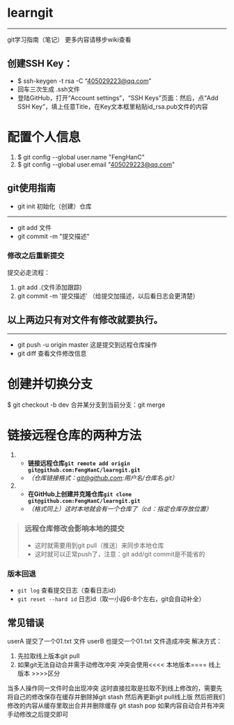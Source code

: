 # learngit

***

git学习指南（笔记）
更多内容请移步wiki查看

## 创建SSH Key：
* $ ssh-keygen -t rsa -C “405029223@qq.com” 
* 回车三次生成 .ssh文件
* 登陆GitHub，打开“Account settings”，“SSH Keys”页面：然后，点“Add SSH Key”，填上任意Title，在Key文本框里粘贴id_rsa.pub文件的内容
# 配置个人信息
1. $ git config --global user.name "FengHanC"
2. $ git config --global user.email "405029223@qq.com"
## git使用指南
* git init 初始化（创建）仓库

***

* git add 文件
* git commit -m "提交描述"
###  修改之后重新提交
提交必走流程：
1. git add .(文件添加跟踪)
2. git commit -m '提交描述' （给提交加描述，以后看日志会更清楚）
## 以上两边只有对文件有修改就要执行。

***

* git push -u origin master 这是提交到远程仓库操作
* git diff 查看文件修改信息

# 创建并切换分支
$ git checkout -b dev 
合并某分支到当前分支：git merge <name>

# 链接远程仓库的两种方法
1. * **链接远程仓库`git remote add origin git@github.com:FengHanC/learngit.git`** 
   * _（仓库链接格式：git@github.com:用户名/仓库名.git）_
2. * **在GitHub上创建并克隆仓库`git clone git@github.com:FengHanC/learngit.git`**
   * _（格式同上）这时本地就会有一个仓库了（cd：指定仓库存放位置）_

> ### 远程仓库修改会影响本地的提交
> * 这时就需要用到git pull（推送）来同步本地仓库
> * 这时就可以正常push了，注意：git add/git commit是不能省的

### 版本回退
* `git log` 查看提交日志（查看日志id）
* `git reset --hard id` 日志id（取一小段6-8个左右，git会自动补全）

## 常见错误
userA 提交了一个01.txt 文件
userB 也提交一个01.txt 文件造成冲突
解决方式：
1. 先拉取线上版本git pull
2. 如果git无法自动合并需手动修改冲突
冲突会使用<<<< 本地版本==== 线上版本 >>>>区分

当多人操作同一文件时会出现冲突
这时直接拉取是拉取不到线上修改的，需要先将自己的修改保存在缓存并删除掉git stash
然后再更新git pull线上版
然后把我们修改的内容从缓存里取出合并并删除缓存 git stash pop
如果内容自动合并有冲突手动修改之后提交即可
